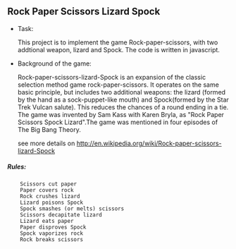 ## Rock Paper Scissors Lizard Spock ##


- Task:
	
	This project is to implement the game Rock-paper-scissors, with two addtional weapon, lizard and Spock. The code is written in javascript. 


- Background of the game:

	Rock-paper-scissors-lizard-Spock is an expansion of the classic selection method game rock-paper-scissors. It operates on the same basic principle, but includes two additional weapons: the lizard (formed by the hand as a sock-puppet-like mouth) and Spock(formed by the Star Trek Vulcan salute). This reduces the chances of a round ending in a tie. The game was invented by Sam Kass with Karen Bryla, as "Rock Paper Scissors Spock Lizard".The game was mentioned in four episodes of The Big Bang Theory.

	see more details on http://en.wikipedia.org/wiki/Rock-paper-scissors-lizard-Spock


#####	Rules: #####

		Scissors cut paper 
		Paper covers rock 
		Rock crushes lizard
		Lizard poisons Spock
		Spock smashes (or melts) scissors
		Scissors decapitate lizard
		Lizard eats paper
		Paper disproves Spock
		Spock vaporizes rock
		Rock breaks scissors

